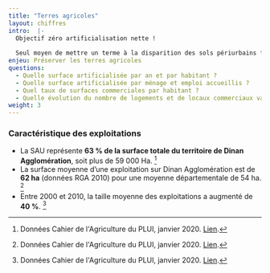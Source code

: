 ```yaml
---
title: "Terres agricoles"
layout: chiffres
intro:  |-
  Objectif zéro artificialisation nette ! 
  
  Seul moyen de mettre un terme à la disparition des sols périurbains fertiles, indispensables à la résilience alimentaire des villes.
enjeu: Préserver les terres agricoles
questions: 
  - Quelle surface artificialisée par an et par habitant ?
  - Quelle surface artificialisée par ménage et emploi accueillis ?
  - Quel taux de surfaces commerciales par habitant ?
  - Quelle évolution du nombre de logements et de locaux commerciaux vacants en centralités (villes et bourgs) ?
weight: 3
---
```


### Caractéristique des exploitations

- La SAU représente **63 % de la surface totale du territoire de Dinan Agglomération**, soit plus de 59 000 Ha. [^01]
- La surface moyenne d’une exploitation sur Dinan Agglomération est de **62 ha** (données RGA 2010) pour une moyenne départementale de 54 ha. [^03]
- Entre 2000 et 2010, la taille moyenne des exploitations a augmenté de **40 %**. [^04]




[^01]: Données Cahier de l'Agriculture du PLUI, janvier 2020. [Lien](http://www.dinan-agglomeration.fr/Urbanisme-habitat-mobilite/Urbanisme/Plan-Local-d-Urbanisme-intercommunal-PLUI).
[^02]: Données Cahier de l'Agriculture du PLUI, janvier 2020. [Lien](http://www.dinan-agglomeration.fr/Urbanisme-habitat-mobilite/Urbanisme/Plan-Local-d-Urbanisme-intercommunal-PLUI).
[^03]: Données Cahier de l'Agriculture du PLUI, janvier 2020. [Lien](http://www.dinan-agglomeration.fr/Urbanisme-habitat-mobilite/Urbanisme/Plan-Local-d-Urbanisme-intercommunal-PLUI).
[^04]: Données Cahier de l'Agriculture du PLUI, janvier 2020. [Lien](http://www.dinan-agglomeration.fr/Urbanisme-habitat-mobilite/Urbanisme/Plan-Local-d-Urbanisme-intercommunal-PLUI).